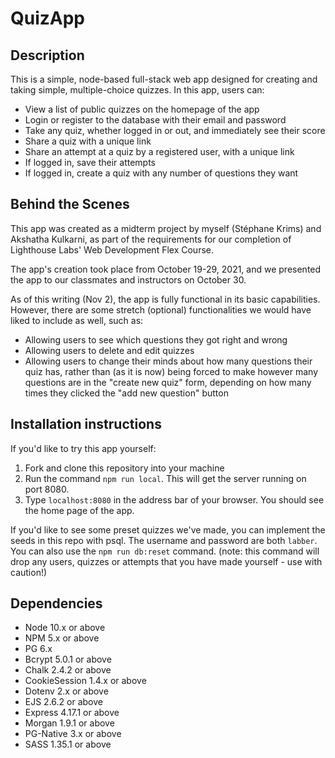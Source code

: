 QuizApp
=========

## Description

This is a simple, node-based full-stack web app designed for creating and taking simple, multiple-choice quizzes. In this app, users can:

- View a list of public quizzes on the homepage of the app
- Login or register to the database with their email and password
- Take any quiz, whether logged in or out, and immediately see their score
- Share a quiz with a unique link
- Share an attempt at a quiz by a registered user, with a unique link
- If logged in, save their attempts
- If logged in, create a quiz with any number of questions they want


## Behind the Scenes

This app was created as a midterm project by myself (Stéphane Krims) and Akshatha Kulkarni, as part of the requirements for our completion of Lighthouse Labs' Web Development Flex Course.

The app's creation took place from October 19-29, 2021, and we presented the app to our classmates and instructors on October 30.

As of this writing (Nov 2), the app is fully functional in its basic capabilities. However, there are some stretch (optional) functionalities we would have liked to include as well, such as:

- Allowing users to see which questions they got right and wrong
- Allowing users to delete and edit quizzes
- Allowing users to change their minds about how many questions their quiz has, rather than (as it is now) being forced to make however many questions are in the "create new quiz" form, depending on how many times they clicked the "add new question" button

## Installation instructions

If you'd like to try this app yourself:

1. Fork and clone this repository into your machine
2. Run the command `npm run local`. This will get the server running on port 8080.
3. Type `localhost:8080` in the address bar of your browser. You should see the home page of the app.

If you'd like to see some preset quizzes we've made, you can implement the seeds in this repo with psql. The username and password are both `labber`.
You can also use the `npm run db:reset` command. (note: this command will drop any users, quizzes or attempts that you have made yourself - use with caution!)

## Dependencies

- Node 10.x or above
- NPM 5.x or above
- PG 6.x
- Bcrypt 5.0.1 or above
- Chalk 2.4.2 or above
- CookieSession 1.4.x or above
- Dotenv 2.x or above
- EJS 2.6.2 or above
- Express 4.17.1 or above
- Morgan 1.9.1 or above
- PG-Native 3.x or above
- SASS 1.35.1 or above
